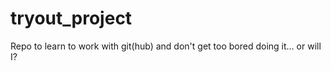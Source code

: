 tryout_project
==============

Repo to learn to work with git(hub) and don't get too bored doing it... or will I?